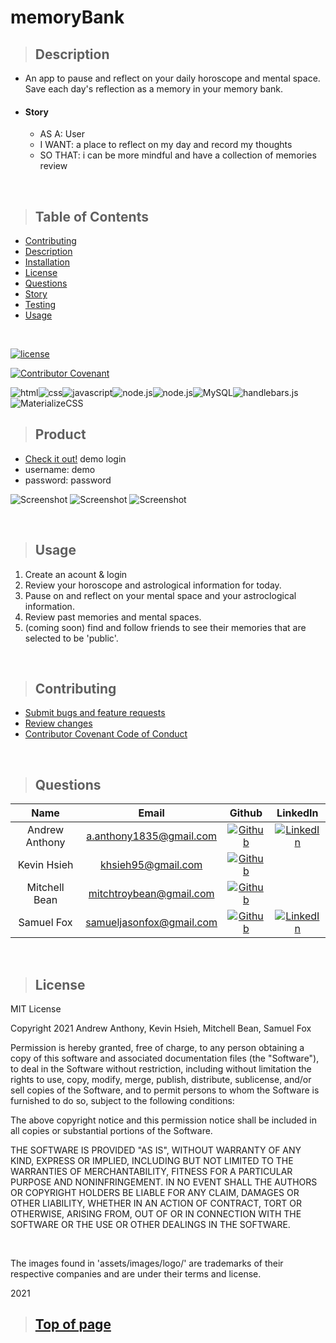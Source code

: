 
# memoryBank

>## Description 

* An app to pause and reflect on your daily horoscope and mental space. Save each day's reflection as a memory in your memory bank.
* #### Story
    * AS A: User
    * I WANT: a place to reflect on my day and record my thoughts
    * SO THAT: i can be more mindful and have a collection of memories review

<br>

>## Table of Contents

* [Contributing](#Contributing)
* [Description](#Description)
* [Installation](#Installation)
* [License](#License)
* [Questions](#Questions)
* [Story](#Story)
* [Testing](#Testing)
* [Usage](#Usage)
<br>

[![license](https://img.shields.io/badge/License-MIT-blue)](#License)
<br>

[![Contributor Covenant](https://img.shields.io/badge/Contributor%20Covenant-v2.0%20adopted-ff69b4.svg)](./assets/utils/CodeOfConduct.md)
<br>

![html](https://img.shields.io/badge/-HTML5-blue?logo=html5)![css](https://img.shields.io/badge/-CSS-red?logo=css3)![javascript](https://img.shields.io/badge/-JavaScript-F7DF1E?logo=javascript&logoColor=black)![node.js](https://img.shields.io/badge/-node.js-339933?logo=node.js&logoColor=white)![node.js](https://img.shields.io/badge/-Express-000000?logo=JavaScript&logoColor=yellow)![MySQL](https://img.shields.io/badge/-MySQL-4479A1?logo=MySQL&logoColor=white)![handlebars.js](https://img.shields.io/badge/-handlebars.js-FF7D00)![MaterializeCSS](https://img.shields.io/badge/-MaterializeCSS-FF7F7F?logo=Material%20Design&logoColor=white)


>## Product

* [Check it out!](https://memorybank2021.herokuapp.com/)
demo login
* username: demo
* password: password


![Screenshot](./public/images/login.png)
![Screenshot](./public/images/home.png)
![Screenshot](./public/images/memories.png)

<br>

>## Usage


1. Create an acount & login
2. Review your horoscope and astrological information for today.
3. Pause on and reflect on your mental space and your astroclogical information.
4. Review past memories and mental spaces.
5. (coming soon) find and follow friends to see their memories that are selected to be 'public'.

<br>

>## Contributing

* [Submit bugs and feature requests](https://github.com/samuelfox1/memoryBank/issues)
* [Review changes](https://github.com/samuelfox1/memoryBank/pulls)
* [Contributor Covenant Code of Conduct](./assets/utils/CodeOfConduct.md)


<br>

>## Questions

| Name | Email  | Github  | LinkedIn |
| :--: | :----: | :-----: | :------: |
| Andrew Anthony | a.anthony1835@gmail.com |[![Github](./public/images/logo/github.png)](https://github.com/andrew1835) | [![LinkedIn](./public/images/logo/linkedin.png)](www.linkedin.com/in/andrew-anthony-a62357159) |
| Kevin Hsieh| khsieh95@gmail.com |[![Github](./public/images/logo/github.png)](https://github.com/khsieh95) |  |
| Mitchell Bean| mitchtroybean@gmail.com |[![Github](./public/images/logo/github.png)](https://github.com/mitchlltbean)  |
| Samuel Fox | samueljasonfox@gmail.com | [![Github](./public/images/logo/github.png)](https://github.com/samuelfox1) | [![LinkedIn](./public/images/logo/linkedin.png)](https://www.linkedin.com/in/samuel-fox-tacoma) |

<br>

>## License

MIT License

Copyright 2021 Andrew Anthony, Kevin Hsieh, Mitchell Bean, Samuel Fox

Permission is hereby granted, free of charge, to any person obtaining a copy of this software and associated documentation files (the "Software"), to deal in the Software without restriction, including without limitation the rights to use, copy, modify, merge, publish, distribute, sublicense, and/or sell copies of the Software, and to permit persons to whom the Software is furnished to do so, subject to the following conditions:

The above copyright notice and this permission notice shall be included in all copies or substantial portions of the Software.

THE SOFTWARE IS PROVIDED "AS IS", WITHOUT WARRANTY OF ANY KIND, EXPRESS OR IMPLIED, INCLUDING BUT NOT LIMITED TO THE WARRANTIES OF MERCHANTABILITY, FITNESS FOR A PARTICULAR PURPOSE AND NONINFRINGEMENT. IN NO EVENT SHALL THE AUTHORS OR COPYRIGHT HOLDERS BE LIABLE FOR ANY CLAIM, DAMAGES OR OTHER LIABILITY, WHETHER IN AN ACTION OF CONTRACT, TORT OR OTHERWISE, ARISING FROM, OUT OF OR IN CONNECTION WITH THE SOFTWARE OR THE USE OR OTHER DEALINGS IN THE SOFTWARE.

<br>

The images found in 'assets/images/logo/' are trademarks of their respective companies and are under their terms and license.
<br>

2021
<br>

>## [Top of page](#memoryBank)

